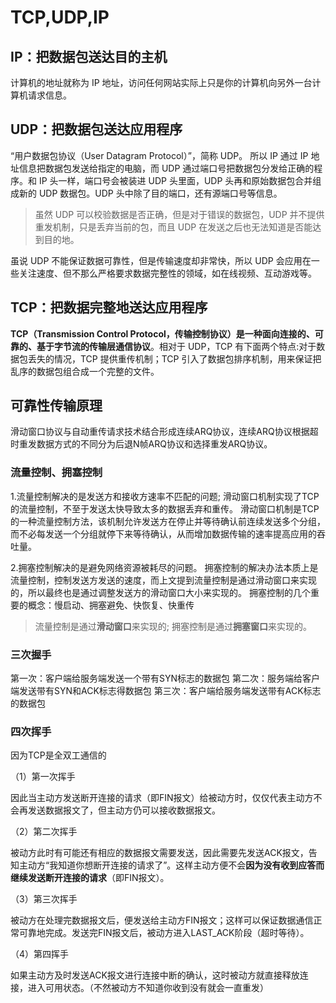 # TCP,UDP,IP

## IP：把数据包送达目的主机

计算机的地址就称为 IP 地址，访问任何网站实际上只是你的计算机向另外一台计算机请求信息。

## UDP：把数据包送达应用程序

“用户数据包协议（User Datagram Protocol）”，简称 UDP。
所以 IP 通过 IP 地址信息把数据包发送给指定的电脑，而 UDP 通过端口号把数据包分发给正确的程序。和 IP 头一样，端口号会被装进 UDP 头里面，UDP 头再和原始数据包合并组成新的 UDP 数据包。UDP 头中除了目的端口，还有源端口号等信息。

> 虽然 UDP 可以校验数据是否正确，但是对于错误的数据包，UDP 并不提供重发机制，只是丢弃当前的包，而且 UDP 在发送之后也无法知道是否能达到目的地。

虽说 UDP 不能保证数据可靠性，但是传输速度却非常快，所以 UDP 会应用在一些关注速度、但不那么严格要求数据完整性的领域，如在线视频、互动游戏等。

## TCP：把数据完整地送达应用程序

**TCP（Transmission Control Protocol，传输控制协议）是一种面向连接的、可靠的、基于字节流的传输层通信协议**。相对于 UDP，TCP 有下面两个特点:对于数据包丢失的情况，TCP 提供重传机制；TCP 引入了数据包排序机制，用来保证把乱序的数据包组合成一个完整的文件。

## 可靠性传输原理

滑动窗口协议与自动重传请求技术结合形成连续ARQ协议，连续ARQ协议根据超时重发数据方式的不同分为后退N帧ARQ协议和选择重发ARQ协议。

### 流量控制、拥塞控制

1.流量控制解决的是发送方和接收方速率不匹配的问题;
滑动窗口机制实现了TCP的流量控制，不至于发送太快导致太多的数据丢弃和重传。
滑动窗口机制是TCP的一种流量控制方法，该机制允许发送方在停止并等待确认前连续发送多个分组，而不必每发送一个分组就停下来等待确认，从而增加数据传输的速率提高应用的吞吐量。

2.拥塞控制解决的是避免网络资源被耗尽的问题。
拥塞控制的解决办法本质上是流量控制，控制发送方发送的速度，而上文提到流量控制是通过滑动窗口来实现的，所以最终也是通过调整发送方的滑动窗口大小来实现的。
拥塞控制的几个重要的概念：慢启动、拥塞避免、快恢复、快重传
>流量控制是通过**滑动窗口**来实现的;
拥塞控制是通过**拥塞窗口**来实现的。

### 三次握手

第一次：客户端给服务端发送一个带有SYN标志的数据包 第二次：服务端给客户端发送带有SYN和ACK标志得数据包 第三次：客户端给服务端发送带有ACK标志的数据包

### 四次挥手

因为TCP是全双工通信的

（1）第一次挥手

因此当主动方发送断开连接的请求（即FIN报文）给被动方时，仅仅代表主动方不会再发送数据报文了，但主动方仍可以接收数据报文。

（2）第二次挥手

被动方此时有可能还有相应的数据报文需要发送，因此需要先发送ACK报文，告知主动方“我知道你想断开连接的请求了”。这样主动方便不会**因为没有收到应答而继续发送断开连接的请求**（即FIN报文）。

（3）第三次挥手

被动方在处理完数据报文后，便发送给主动方FIN报文；这样可以保证数据通信正常可靠地完成。发送完FIN报文后，被动方进入LAST_ACK阶段（超时等待）。

（4）第四挥手

如果主动方及时发送ACK报文进行连接中断的确认，这时被动方就直接释放连接，进入可用状态。（不然被动方不知道你收到没有就会一直重发）
